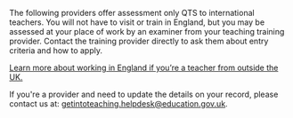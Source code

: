 The following providers offer assessment only QTS to international teachers. You will not have to visit or train in England, but you may be assessed at your place of work by an examiner from your teaching training provider. Contact the training provider directly to ask them about entry criteria and how to apply.

[Learn more about working in England if you’re a teacher from outside the UK.](https://getintoteaching.education.gov.uk/come-to-england-to-teach-if-you-are-a-teacher-from-outside-the-uk#consider-getting-qualified-teacher-status)

If you're a provider and need to update the details on your record, please contact us at: getintoteaching.helpdesk@education.gov.uk.
